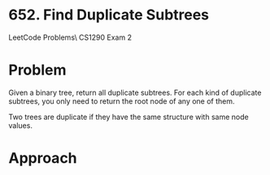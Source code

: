 # 652. Find Duplicate Subtrees
LeetCode Problems\ 
CS1290 Exam 2

# Problem 
Given a binary tree, return all duplicate subtrees. For each kind of duplicate subtrees, you only need to return the root node of any one of them.

Two trees are duplicate if they have the same structure with same node values.

# Approach
